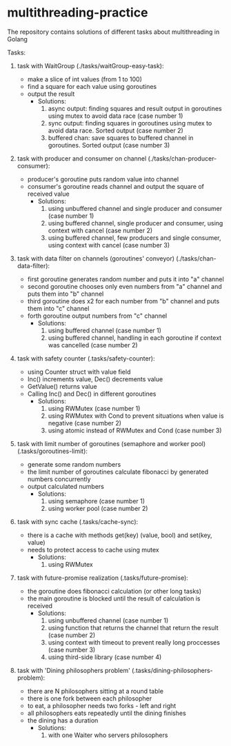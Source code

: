 # multithreading-practice
The repository contains solutions of different tasks about multithreading in Golang

Tasks:
1. task with WaitGroup (./tasks/waitGroup-easy-task):
   - make a slice of int values (from 1 to 100)
   - find a square for each value using goroutines
   - output the result
     - Solutions:
       1. async output: finding squares and result output in goroutines using mutex to avoid data race (case number 1)
       2. sync output: finding squares in goroutines using mutex to avoid data race. Sorted output (case number 2)
       3. buffered chan: save squares to buffered channel in goroutines. Sorted output (case number 3)

2. task with producer and consumer on channel (./tasks/chan-producer-consumer):
   - producer's goroutine puts random value into channel
   - consumer's goroutine reads channel and output the square of received value
     - Solutions:
       1. using unbuffered channel and single producer and consumer (case number 1)
       2. using buffered channel, single producer and consumer, using context with cancel (case number 2)
       3. using buffered channel, few producers and single consumer, using context with cancel (case number 3)

3. task with data filter on channels (goroutines' conveyor) (./tasks/chan-data-filter):
   - first goroutine generates random number and puts it into "a" channel
   - second goroutine chooses only even numbers from "a" channel and puts them into "b" channel
   - third goroutine does x2 for each number from "b" channel and puts them into "c" channel
   - forth goroutine output numbers from "c" channel
     - Solutions:
       1. using buffered channel (case number 1)
       2. using buffered channel, handling in each goroutine if context was cancelled (case number 2)

4. task with safety counter (.tasks/safety-counter):
   - using Counter struct with value field
   - Inc() increments value, Dec() decrements value
   - GetValue() returns value
   - Calling Inc() and Dec() in different goroutines
      - Solutions:
        1. using RWMutex (case number 1)
        2. using RWMutex with Cond to prevent situations when value is negative (case number 2)
        3. using atomic instead of RWMutex and Cond (case number 3)

5. task with limit number of goroutines (semaphore and worker pool) (.tasks/goroutines-limit):
   - generate some random numbers
   - the limit number of goroutines calculate fibonacci by generated numbers concurrently
   - output calculated numbers
      - Solutions:
        1. using semaphore (case number 1)
        2. using worker pool (case number 2)

6. task with sync cache (.tasks/cache-sync):
   - there is a cache with methods get(key) (value, bool) and set(key, value)
   - needs to protect access to cache using mutex
      - Solutions:
        1. using RWMutex

7. task with future-promise realization (.tasks/future-promise):
   - the goroutine does fibonacci calculation (or other long tasks)
   - the main goroutine is blocked until the result of calculation is received
      - Solutions:
        1. using unbuffered channel (case number 1)
        2. using function that returns the channel that return the result (case number 2)
        3. using context with timeout to prevent really long proccesses (case number 3)
        4. using third-side library (case number 4)

8. task with 'Dining philosophers problem' (.tasks/dining-philosophers-problem):
   - there are N philosophers sitting at a round table
   - there is one fork between each philosopher
   - to eat, a philosopher needs two forks - left and right
   - all philosophers eats repeatedly until the dining finishes
   - the dining has a duration
      - Solutions:
        1. with one Waiter who servers philosophers